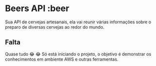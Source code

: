 # Beers API :beer

Sua API de cervejas artesanais, ela vai reunir várias informações sobre o preparo de diversas cervejas ao redor do mundo.

## Falta

Quase tudo :joy: :joy:
Só está iniciando o projeto, o objetivo é demonstrar os conhecimentos em ambiente AWS e outras ferramentas.
